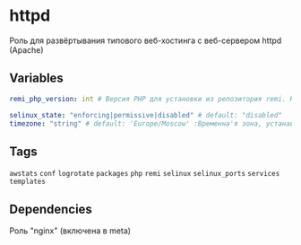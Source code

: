 # httpd
Роль для развёртывания типового веб-хостинга с веб-сервером httpd (Apache)
## Variables
```yaml
remi_php_version: int # Версия PHP для установки из репозитория remi. Например, 56, 71 и т.д.

selinux_state: "enforcing|permissive|disabled" # default: "disabled"
timezone: "string" # default: 'Europe/Moscow' :Временна'я зона, устанавливаемая в php.ini
```
## Tags
`awstats` `conf` `logrotate` `packages` `php` `remi` `selinux` `selinux_ports` `services` `templates`
## Dependencies
Роль "nginx" (включена в meta)


